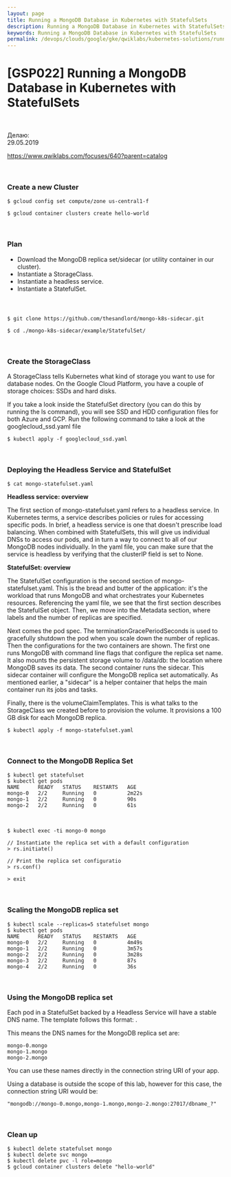 ```yaml
---
layout: page
title: Running a MongoDB Database in Kubernetes with StatefulSets
description: Running a MongoDB Database in Kubernetes with StatefulSets
keywords: Running a MongoDB Database in Kubernetes with StatefulSets
permalink: /devops/clouds/google/gke/qwiklabs/kubernetes-solutions/running-a-mongodb-database-in-kubernetes-with-statefulsets/
---
```


# [GSP022] Running a MongoDB Database in Kubernetes with StatefulSets

<br/>

Делаю:  
29.05.2019

https://www.qwiklabs.com/focuses/640?parent=catalog

<br/>

### Create a new Cluster

    $ gcloud config set compute/zone us-central1-f

    $ gcloud container clusters create hello-world

<br/>

### Plan

-   Download the MongoDB replica set/sidecar (or utility container in our cluster).
-   Instantiate a StorageClass.
-   Instantiate a headless service.
-   Instantiate a StatefulSet.

<br/>

###

    $ git clone https://github.com/thesandlord/mongo-k8s-sidecar.git

    $ cd ./mongo-k8s-sidecar/example/StatefulSet/

<br/>

### Create the StorageClass

A StorageClass tells Kubernetes what kind of storage you want to use for database nodes. On the Google Cloud Platform, you have a couple of storage choices: SSDs and hard disks.

If you take a look inside the StatefulSet directory (you can do this by running the ls command), you will see SSD and HDD configuration files for both Azure and GCP. Run the following command to take a look at the googlecloud_ssd.yaml file

    $ kubectl apply -f googlecloud_ssd.yaml

<br/>

### Deploying the Headless Service and StatefulSet

    $ cat mongo-statefulset.yaml

**Headless service: overview**

The first section of mongo-statefulset.yaml refers to a headless service. In Kubernetes terms, a service describes policies or rules for accessing specific pods. In brief, a headless service is one that doesn't prescribe load balancing. When combined with StatefulSets, this will give us individual DNSs to access our pods, and in turn a way to connect to all of our MongoDB nodes individually. In the yaml file, you can make sure that the service is headless by verifying that the clusterIP field is set to None.

**StatefulSet: overview**

The StatefulSet configuration is the second section of mongo-statefulset.yaml. This is the bread and butter of the application: it's the workload that runs MongoDB and what orchestrates your Kubernetes resources. Referencing the yaml file, we see that the first section describes the StatefulSet object. Then, we move into the Metadata section, where labels and the number of replicas are specified.

Next comes the pod spec. The terminationGracePeriodSeconds is used to gracefully shutdown the pod when you scale down the number of replicas. Then the configurations for the two containers are shown. The first one runs MongoDB with command line flags that configure the replica set name. It also mounts the persistent storage volume to /data/db: the location where MongoDB saves its data. The second container runs the sidecar. This sidecar container will configure the MongoDB replica set automatically. As mentioned earlier, a "sidecar" is a helper container that helps the main container run its jobs and tasks.

Finally, there is the volumeClaimTemplates. This is what talks to the StorageClass we created before to provision the volume. It provisions a 100 GB disk for each MongoDB replica.

    $ kubectl apply -f mongo-statefulset.yaml

<br/>

### Connect to the MongoDB Replica Set

    $ kubectl get statefulset
    $ kubectl get pods
    NAME      READY   STATUS    RESTARTS   AGE
    mongo-0   2/2     Running   0          2m22s
    mongo-1   2/2     Running   0          90s
    mongo-2   2/2     Running   0          61s

<br/>

    $ kubectl exec -ti mongo-0 mongo

    // Instantiate the replica set with a default configuration
    > rs.initiate()

    // Print the replica set configuratio
    > rs.conf()

    > exit

<br/>

### Scaling the MongoDB replica set

    $ kubectl scale --replicas=5 statefulset mongo
    $ kubectl get pods
    NAME      READY   STATUS    RESTARTS   AGE
    mongo-0   2/2     Running   0          4m49s
    mongo-1   2/2     Running   0          3m57s
    mongo-2   2/2     Running   0          3m28s
    mongo-3   2/2     Running   0          87s
    mongo-4   2/2     Running   0          36s

<br/>

### Using the MongoDB replica set

Each pod in a StatefulSet backed by a Headless Service will have a stable DNS name. The template follows this format: <pod-name>.<service-name>

This means the DNS names for the MongoDB replica set are:

    mongo-0.mongo
    mongo-1.mongo
    mongo-2.mongo

You can use these names directly in the connection string URI of your app.

Using a database is outside the scope of this lab, however for this case, the connection string URI would be:

    "mongodb://mongo-0.mongo,mongo-1.mongo,mongo-2.mongo:27017/dbname_?"

<br/>

### Clean up

    $ kubectl delete statefulset mongo
    $ kubectl delete svc mongo
    $ kubectl delete pvc -l role=mongo
    $ gcloud container clusters delete "hello-world"
